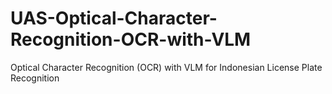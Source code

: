 # UAS-Optical-Character-Recognition-OCR-with-VLM
Optical Character Recognition (OCR) with VLM for Indonesian License Plate Recognition
